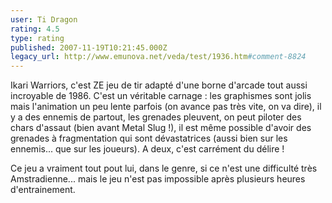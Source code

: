 ```yaml
---
user: Ti Dragon
rating: 4.5
type: rating
published: 2007-11-19T10:21:45.000Z
legacy_url: http://www.emunova.net/veda/test/1936.htm#comment-8824
---
```

Ikari Warriors, c'est ZE jeu de tir adapté d'une borne d'arcade tout aussi incroyable de 1986\. C'est un véritable carnage : les graphismes sont jolis mais l'animation un peu lente parfois (on avance pas très vite, on va dire), il y a des ennemis de partout, les grenades pleuvent, on peut piloter des chars d'assaut (bien avant Metal Slug !), il est même possible d'avoir des grenades à fragmentation qui sont dévastatrices (aussi bien sur les ennemis... que sur les joueurs). A deux, c'est carrément du délire !

Ce jeu a vraiment tout pout lui, dans le genre, si ce n'est une difficulté très Amstradienne... mais le jeu n'est pas impossible après plusieurs heures d'entrainement.